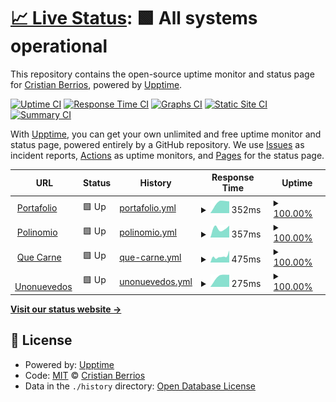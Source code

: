 # [📈 Live Status](https://demo.upptime.js.org): <!--live status--> **🟩 All systems operational**

This repository contains the open-source uptime monitor and status page for [Cristian Berrios](https://xtn.cl), powered by [Upptime](https://github.com/upptime/upptime).

[![Uptime CI](https://github.com/equistene/upptime/workflows/Uptime%20CI/badge.svg)](https://github.com/equistene/upptime/actions?query=workflow%3A%22Uptime+CI%22)
[![Response Time CI](https://github.com/equistene/upptime/workflows/Response%20Time%20CI/badge.svg)](https://github.com/equistene/upptime/actions?query=workflow%3A%22Response+Time+CI%22)
[![Graphs CI](https://github.com/equistene/upptime/workflows/Graphs%20CI/badge.svg)](https://github.com/equistene/upptime/actions?query=workflow%3A%22Graphs+CI%22)
[![Static Site CI](https://github.com/equistene/upptime/workflows/Static%20Site%20CI/badge.svg)](https://github.com/equistene/upptime/actions?query=workflow%3A%22Static+Site+CI%22)
[![Summary CI](https://github.com/equistene/upptime/workflows/Summary%20CI/badge.svg)](https://github.com/equistene/upptime/actions?query=workflow%3A%22Summary+CI%22)

With [Upptime](https://upptime.js.org), you can get your own unlimited and free uptime monitor and status page, powered entirely by a GitHub repository. We use [Issues](https://github.com/equistene/upptime/issues) as incident reports, [Actions](https://github.com/equistene/upptime/actions) as uptime monitors, and [Pages](https://demo.upptime.js.org) for the status page.

<!--start: status pages-->
<!-- This summary is generated by Upptime (https://github.com/upptime/upptime) -->
<!-- Do not edit this manually, your changes will be overwritten -->
<!-- prettier-ignore -->
| URL | Status | History | Response Time | Uptime |
| --- | ------ | ------- | ------------- | ------ |
| <img alt="" src="https://favicons.githubusercontent.com/portafolio.xtn.cl" height="13"> [Portafolio](https://portafolio.xtn.cl/) | 🟩 Up | [portafolio.yml](https://github.com/equistene/uptime-sites/commits/HEAD/history/portafolio.yml) | <details><summary><img alt="Response time graph" src="./graphs/portafolio/response-time-week.png" height="20"> 352ms</summary><br><a href="https://status.xtn.cl/history/portafolio"><img alt="Response time 352" src="https://img.shields.io/endpoint?url=https%3A%2F%2Fraw.githubusercontent.com%2Fequistene%2Fuptime-sites%2FHEAD%2Fapi%2Fportafolio%2Fresponse-time.json"></a><br><a href="https://status.xtn.cl/history/portafolio"><img alt="24-hour response time 352" src="https://img.shields.io/endpoint?url=https%3A%2F%2Fraw.githubusercontent.com%2Fequistene%2Fuptime-sites%2FHEAD%2Fapi%2Fportafolio%2Fresponse-time-day.json"></a><br><a href="https://status.xtn.cl/history/portafolio"><img alt="7-day response time 352" src="https://img.shields.io/endpoint?url=https%3A%2F%2Fraw.githubusercontent.com%2Fequistene%2Fuptime-sites%2FHEAD%2Fapi%2Fportafolio%2Fresponse-time-week.json"></a><br><a href="https://status.xtn.cl/history/portafolio"><img alt="30-day response time 352" src="https://img.shields.io/endpoint?url=https%3A%2F%2Fraw.githubusercontent.com%2Fequistene%2Fuptime-sites%2FHEAD%2Fapi%2Fportafolio%2Fresponse-time-month.json"></a><br><a href="https://status.xtn.cl/history/portafolio"><img alt="1-year response time 352" src="https://img.shields.io/endpoint?url=https%3A%2F%2Fraw.githubusercontent.com%2Fequistene%2Fuptime-sites%2FHEAD%2Fapi%2Fportafolio%2Fresponse-time-year.json"></a></details> | <details><summary><a href="https://status.xtn.cl/history/portafolio">100.00%</a></summary><a href="https://status.xtn.cl/history/portafolio"><img alt="All-time uptime 100.00%" src="https://img.shields.io/endpoint?url=https%3A%2F%2Fraw.githubusercontent.com%2Fequistene%2Fuptime-sites%2FHEAD%2Fapi%2Fportafolio%2Fuptime.json"></a><br><a href="https://status.xtn.cl/history/portafolio"><img alt="24-hour uptime 100.00%" src="https://img.shields.io/endpoint?url=https%3A%2F%2Fraw.githubusercontent.com%2Fequistene%2Fuptime-sites%2FHEAD%2Fapi%2Fportafolio%2Fuptime-day.json"></a><br><a href="https://status.xtn.cl/history/portafolio"><img alt="7-day uptime 100.00%" src="https://img.shields.io/endpoint?url=https%3A%2F%2Fraw.githubusercontent.com%2Fequistene%2Fuptime-sites%2FHEAD%2Fapi%2Fportafolio%2Fuptime-week.json"></a><br><a href="https://status.xtn.cl/history/portafolio"><img alt="30-day uptime 100.00%" src="https://img.shields.io/endpoint?url=https%3A%2F%2Fraw.githubusercontent.com%2Fequistene%2Fuptime-sites%2FHEAD%2Fapi%2Fportafolio%2Fuptime-month.json"></a><br><a href="https://status.xtn.cl/history/portafolio"><img alt="1-year uptime 100.00%" src="https://img.shields.io/endpoint?url=https%3A%2F%2Fraw.githubusercontent.com%2Fequistene%2Fuptime-sites%2FHEAD%2Fapi%2Fportafolio%2Fuptime-year.json"></a></details>
| <img alt="" src="https://favicons.githubusercontent.com/polinomio.cl" height="13"> [Polinomio](https://polinomio.cl/) | 🟩 Up | [polinomio.yml](https://github.com/equistene/uptime-sites/commits/HEAD/history/polinomio.yml) | <details><summary><img alt="Response time graph" src="./graphs/polinomio/response-time-week.png" height="20"> 357ms</summary><br><a href="https://status.xtn.cl/history/polinomio"><img alt="Response time 357" src="https://img.shields.io/endpoint?url=https%3A%2F%2Fraw.githubusercontent.com%2Fequistene%2Fuptime-sites%2FHEAD%2Fapi%2Fpolinomio%2Fresponse-time.json"></a><br><a href="https://status.xtn.cl/history/polinomio"><img alt="24-hour response time 357" src="https://img.shields.io/endpoint?url=https%3A%2F%2Fraw.githubusercontent.com%2Fequistene%2Fuptime-sites%2FHEAD%2Fapi%2Fpolinomio%2Fresponse-time-day.json"></a><br><a href="https://status.xtn.cl/history/polinomio"><img alt="7-day response time 357" src="https://img.shields.io/endpoint?url=https%3A%2F%2Fraw.githubusercontent.com%2Fequistene%2Fuptime-sites%2FHEAD%2Fapi%2Fpolinomio%2Fresponse-time-week.json"></a><br><a href="https://status.xtn.cl/history/polinomio"><img alt="30-day response time 357" src="https://img.shields.io/endpoint?url=https%3A%2F%2Fraw.githubusercontent.com%2Fequistene%2Fuptime-sites%2FHEAD%2Fapi%2Fpolinomio%2Fresponse-time-month.json"></a><br><a href="https://status.xtn.cl/history/polinomio"><img alt="1-year response time 357" src="https://img.shields.io/endpoint?url=https%3A%2F%2Fraw.githubusercontent.com%2Fequistene%2Fuptime-sites%2FHEAD%2Fapi%2Fpolinomio%2Fresponse-time-year.json"></a></details> | <details><summary><a href="https://status.xtn.cl/history/polinomio">100.00%</a></summary><a href="https://status.xtn.cl/history/polinomio"><img alt="All-time uptime 100.00%" src="https://img.shields.io/endpoint?url=https%3A%2F%2Fraw.githubusercontent.com%2Fequistene%2Fuptime-sites%2FHEAD%2Fapi%2Fpolinomio%2Fuptime.json"></a><br><a href="https://status.xtn.cl/history/polinomio"><img alt="24-hour uptime 100.00%" src="https://img.shields.io/endpoint?url=https%3A%2F%2Fraw.githubusercontent.com%2Fequistene%2Fuptime-sites%2FHEAD%2Fapi%2Fpolinomio%2Fuptime-day.json"></a><br><a href="https://status.xtn.cl/history/polinomio"><img alt="7-day uptime 100.00%" src="https://img.shields.io/endpoint?url=https%3A%2F%2Fraw.githubusercontent.com%2Fequistene%2Fuptime-sites%2FHEAD%2Fapi%2Fpolinomio%2Fuptime-week.json"></a><br><a href="https://status.xtn.cl/history/polinomio"><img alt="30-day uptime 100.00%" src="https://img.shields.io/endpoint?url=https%3A%2F%2Fraw.githubusercontent.com%2Fequistene%2Fuptime-sites%2FHEAD%2Fapi%2Fpolinomio%2Fuptime-month.json"></a><br><a href="https://status.xtn.cl/history/polinomio"><img alt="1-year uptime 100.00%" src="https://img.shields.io/endpoint?url=https%3A%2F%2Fraw.githubusercontent.com%2Fequistene%2Fuptime-sites%2FHEAD%2Fapi%2Fpolinomio%2Fuptime-year.json"></a></details>
| <img alt="" src="https://favicons.githubusercontent.com/quecarne.cl" height="13"> [Que Carne](https://quecarne.cl/) | 🟩 Up | [que-carne.yml](https://github.com/equistene/uptime-sites/commits/HEAD/history/que-carne.yml) | <details><summary><img alt="Response time graph" src="./graphs/que-carne/response-time-week.png" height="20"> 475ms</summary><br><a href="https://status.xtn.cl/history/que-carne"><img alt="Response time 475" src="https://img.shields.io/endpoint?url=https%3A%2F%2Fraw.githubusercontent.com%2Fequistene%2Fuptime-sites%2FHEAD%2Fapi%2Fque-carne%2Fresponse-time.json"></a><br><a href="https://status.xtn.cl/history/que-carne"><img alt="24-hour response time 475" src="https://img.shields.io/endpoint?url=https%3A%2F%2Fraw.githubusercontent.com%2Fequistene%2Fuptime-sites%2FHEAD%2Fapi%2Fque-carne%2Fresponse-time-day.json"></a><br><a href="https://status.xtn.cl/history/que-carne"><img alt="7-day response time 475" src="https://img.shields.io/endpoint?url=https%3A%2F%2Fraw.githubusercontent.com%2Fequistene%2Fuptime-sites%2FHEAD%2Fapi%2Fque-carne%2Fresponse-time-week.json"></a><br><a href="https://status.xtn.cl/history/que-carne"><img alt="30-day response time 475" src="https://img.shields.io/endpoint?url=https%3A%2F%2Fraw.githubusercontent.com%2Fequistene%2Fuptime-sites%2FHEAD%2Fapi%2Fque-carne%2Fresponse-time-month.json"></a><br><a href="https://status.xtn.cl/history/que-carne"><img alt="1-year response time 475" src="https://img.shields.io/endpoint?url=https%3A%2F%2Fraw.githubusercontent.com%2Fequistene%2Fuptime-sites%2FHEAD%2Fapi%2Fque-carne%2Fresponse-time-year.json"></a></details> | <details><summary><a href="https://status.xtn.cl/history/que-carne">100.00%</a></summary><a href="https://status.xtn.cl/history/que-carne"><img alt="All-time uptime 100.00%" src="https://img.shields.io/endpoint?url=https%3A%2F%2Fraw.githubusercontent.com%2Fequistene%2Fuptime-sites%2FHEAD%2Fapi%2Fque-carne%2Fuptime.json"></a><br><a href="https://status.xtn.cl/history/que-carne"><img alt="24-hour uptime 100.00%" src="https://img.shields.io/endpoint?url=https%3A%2F%2Fraw.githubusercontent.com%2Fequistene%2Fuptime-sites%2FHEAD%2Fapi%2Fque-carne%2Fuptime-day.json"></a><br><a href="https://status.xtn.cl/history/que-carne"><img alt="7-day uptime 100.00%" src="https://img.shields.io/endpoint?url=https%3A%2F%2Fraw.githubusercontent.com%2Fequistene%2Fuptime-sites%2FHEAD%2Fapi%2Fque-carne%2Fuptime-week.json"></a><br><a href="https://status.xtn.cl/history/que-carne"><img alt="30-day uptime 100.00%" src="https://img.shields.io/endpoint?url=https%3A%2F%2Fraw.githubusercontent.com%2Fequistene%2Fuptime-sites%2FHEAD%2Fapi%2Fque-carne%2Fuptime-month.json"></a><br><a href="https://status.xtn.cl/history/que-carne"><img alt="1-year uptime 100.00%" src="https://img.shields.io/endpoint?url=https%3A%2F%2Fraw.githubusercontent.com%2Fequistene%2Fuptime-sites%2FHEAD%2Fapi%2Fque-carne%2Fuptime-year.json"></a></details>
| <img alt="" src="https://favicons.githubusercontent.com/192.cl" height="13"> [Unonuevedos](https://192.cl/) | 🟩 Up | [unonuevedos.yml](https://github.com/equistene/uptime-sites/commits/HEAD/history/unonuevedos.yml) | <details><summary><img alt="Response time graph" src="./graphs/unonuevedos/response-time-week.png" height="20"> 275ms</summary><br><a href="https://status.xtn.cl/history/unonuevedos"><img alt="Response time 275" src="https://img.shields.io/endpoint?url=https%3A%2F%2Fraw.githubusercontent.com%2Fequistene%2Fuptime-sites%2FHEAD%2Fapi%2Funonuevedos%2Fresponse-time.json"></a><br><a href="https://status.xtn.cl/history/unonuevedos"><img alt="24-hour response time 275" src="https://img.shields.io/endpoint?url=https%3A%2F%2Fraw.githubusercontent.com%2Fequistene%2Fuptime-sites%2FHEAD%2Fapi%2Funonuevedos%2Fresponse-time-day.json"></a><br><a href="https://status.xtn.cl/history/unonuevedos"><img alt="7-day response time 275" src="https://img.shields.io/endpoint?url=https%3A%2F%2Fraw.githubusercontent.com%2Fequistene%2Fuptime-sites%2FHEAD%2Fapi%2Funonuevedos%2Fresponse-time-week.json"></a><br><a href="https://status.xtn.cl/history/unonuevedos"><img alt="30-day response time 275" src="https://img.shields.io/endpoint?url=https%3A%2F%2Fraw.githubusercontent.com%2Fequistene%2Fuptime-sites%2FHEAD%2Fapi%2Funonuevedos%2Fresponse-time-month.json"></a><br><a href="https://status.xtn.cl/history/unonuevedos"><img alt="1-year response time 275" src="https://img.shields.io/endpoint?url=https%3A%2F%2Fraw.githubusercontent.com%2Fequistene%2Fuptime-sites%2FHEAD%2Fapi%2Funonuevedos%2Fresponse-time-year.json"></a></details> | <details><summary><a href="https://status.xtn.cl/history/unonuevedos">100.00%</a></summary><a href="https://status.xtn.cl/history/unonuevedos"><img alt="All-time uptime 100.00%" src="https://img.shields.io/endpoint?url=https%3A%2F%2Fraw.githubusercontent.com%2Fequistene%2Fuptime-sites%2FHEAD%2Fapi%2Funonuevedos%2Fuptime.json"></a><br><a href="https://status.xtn.cl/history/unonuevedos"><img alt="24-hour uptime 100.00%" src="https://img.shields.io/endpoint?url=https%3A%2F%2Fraw.githubusercontent.com%2Fequistene%2Fuptime-sites%2FHEAD%2Fapi%2Funonuevedos%2Fuptime-day.json"></a><br><a href="https://status.xtn.cl/history/unonuevedos"><img alt="7-day uptime 100.00%" src="https://img.shields.io/endpoint?url=https%3A%2F%2Fraw.githubusercontent.com%2Fequistene%2Fuptime-sites%2FHEAD%2Fapi%2Funonuevedos%2Fuptime-week.json"></a><br><a href="https://status.xtn.cl/history/unonuevedos"><img alt="30-day uptime 100.00%" src="https://img.shields.io/endpoint?url=https%3A%2F%2Fraw.githubusercontent.com%2Fequistene%2Fuptime-sites%2FHEAD%2Fapi%2Funonuevedos%2Fuptime-month.json"></a><br><a href="https://status.xtn.cl/history/unonuevedos"><img alt="1-year uptime 100.00%" src="https://img.shields.io/endpoint?url=https%3A%2F%2Fraw.githubusercontent.com%2Fequistene%2Fuptime-sites%2FHEAD%2Fapi%2Funonuevedos%2Fuptime-year.json"></a></details>

<!--end: status pages-->

[**Visit our status website →**](https://demo.upptime.js.org)

## 📄 License

- Powered by: [Upptime](https://github.com/upptime/upptime)
- Code: [MIT](./LICENSE) © [Cristian Berrios](https://xtn.cl)
- Data in the `./history` directory: [Open Database License](https://opendatacommons.org/licenses/odbl/1-0/)
